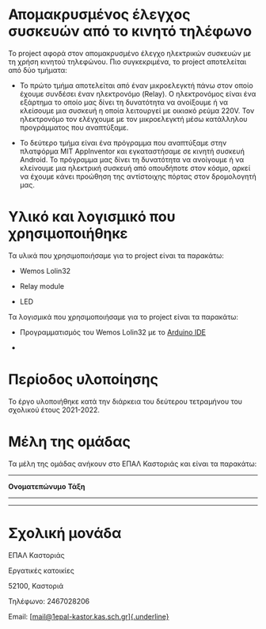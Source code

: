 # Απομακρυσμένος έλεγχος συσκευών από το κινητό τηλέφωνο

Το project αφορά στον απομακρυσμένο έλεγχο ηλεκτρικών συσκευών με τη
χρήση κινητού τηλεφώνου. Πιο συγκεκριμένα, το project αποτελείται από
δύο τμήματα:

-   Το πρώτο τμήμα αποτελείται από έναν μικροελεγκτή πάνω στον οποίο
    έχουμε συνδέσει έναν ηλεκτρονόμο (Relay). Ο ηλεκτρονόμος είναι ένα
    εξάρτημα το οποίο μας δίνει τη δυνατότητα να ανοίξουμε ή να
    κλείσουμε μια συσκευή η οποία λειτουργεί με οικιακό ρεύμα 220V. Τον
    ηλεκτρονόμο τον ελέγχουμε με τον μικροελεγκτή μέσω κατάλληλου
    προγράμματος που αναπτύξαμε.

-   Το δεύτερο τμήμα είναι ένα πρόγραμμα που αναπτύξαμε στην πλατφόρμα
    MIT AppInventor και εγκαταστήσαμε σε κινητή συσκευή Android. Το
    πρόγραμμα μας δίνει τη δυνατότητα να ανοίγουμε ή να κλείνουμε μια
    ηλεκτρική συσκευή από οπουδήποτε στον κόσμο, αρκεί να έχουμε κάνει
    προώθηση της αντίστοιχης πόρτας στον δρομολογητή μας.

# Υλικό και λογισμικό που χρησιμοποιήθηκε

Τα υλικά που χρησιμοποιήσαμε για το project είναι τα παρακάτω:

-   Wemos Lolin32

-   Relay module

-   LED

Τα λογισμικά που χρησιμοποιήσαμε για το project είναι τα παρακάτω:

-   Προγραμματισμός του Wemos Lolin32 με το [Arduino IDE](Arduino%20IDE)

-   

# Περίοδος υλοποίησης

Το έργο υλοποιήθηκε κατά την διάρκεια του δεύτερου τετραμήνου του
σχολικού έτους 2021-2022.

# Μέλη της ομάδας

Τα μέλη της ομάδας ανήκουν στο ΕΠΑΛ Καστοριάς και είναι τα παρακάτω:

  -----------------------------------------------------------------------
  **Ονοματεπώνυμο**                   **Τάξη**
  ----------------------------------- -----------------------------------
                                      

                                      

                                      

                                      
  -----------------------------------------------------------------------

# Σχολική μονάδα

ΕΠΑΛ Καστοριάς

Εργατικές κατοικίες

52100, Καστοριά

Τηλέφωνο: 2467028206

Email:
[[mail@1epal-kastor.kas.sch.gr]{.underline}](https://github.com/ththemelis/epal-airquality/blob/main/mail@1epal-kastor.kas.sch.gr)
